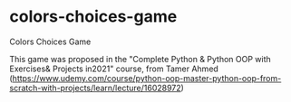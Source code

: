# colors-choices-game
Colors Choices Game

This game was proposed in the "Complete Python & Python OOP with Exercises& Projects in2021" course, from Tamer Ahmed (https://www.udemy.com/course/python-oop-master-python-oop-from-scratch-with-projects/learn/lecture/16028972)

